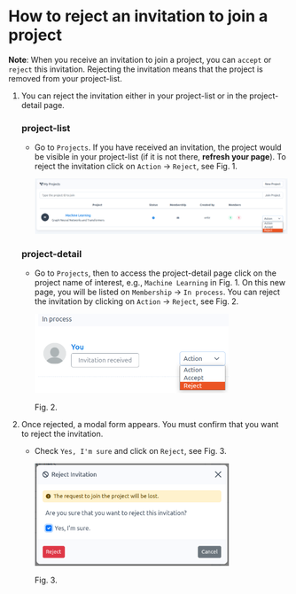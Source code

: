 # How to reject an invitation to join a project

**Note**: When you receive an invitation to join a project, you can `accept` or `reject` this invitation. Rejecting the invitation means that the project is removed from your project-list. 

1. You can reject the invitation either in your project-list or in the project-detail page.

    ### project-list

    - Go to `Projects`. If you have received an invitation, the project would be visible in your project-list (if it is not there, **refresh your page**). To reject the invitation click on `Action` -\> `Reject`, see Fig. 1.
    
      <img src="images/project-invitation-reject-in-list.png" alt="project-invitation-reject-in-list.png" width="800">
    
    ### project-detail

    -  Go to `Projects`, then to access the project-detail page click on the project name of interest, e.g., `Machine Learning` in Fig. 1. On this new page, you will be listed on `Membership` -> `In process`. You can reject the invitation by clicking on `Action` -\> `Reject`, see Fig. 2.
    
       <img src="images/project-invitation-reject-in-detail.png" alt="project-invitation-reject-in-detail.png" width="350">
    
       Fig. 2.
    
2.  Once rejected, a modal form appears. You must confirm that you want to reject the invitation. 

    - Check `Yes, I'm sure` and click on `Reject`, see Fig. 3.
    
      <img src="images/project-reject-modal.png" alt="project-reject-modal.png" width="350">
    
      Fig. 3.
    

